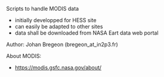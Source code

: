 Scripts to handle MODIS data
- initially developped for HESS site
- can easily be adapted to other sites
- data shall be downloaded from NASA Eart data web portal

Author: Johan Bregeon (bregeon_at_in2p3.fr)

About MODIS:
- https://modis.gsfc.nasa.gov/about/

